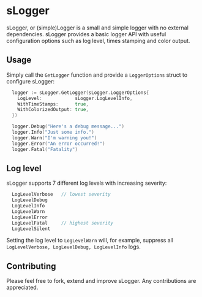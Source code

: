 # sLogger

sLogger, or (simple)Logger is a small and simple logger with no external dependencies. sLogger provides a basic logger API with
useful configuration options such as log level, times stamping and color output.

## Usage
Simply call the `GetLogger` function and provide a `LoggerOptions` struct to configure sLogger:

```go
  logger := sLogger.GetLogger(sLogger.LoggerOptions{
    LogLevel:            sLogger.LogLevelInfo,
    WithTimeStamps:      true,
    WithColorizedOutput: true,
  })

  logger.Debug("Here's a debug message...")
  logger.Info("Just some info.")
  logger.Warn("I'm warning you!")
  logger.Error("An error occurred!")
  logger.Fatal("Fatality")
```

## Log level
sLogger supports 7 different log levels with increasing severity:
```go
  LogLevelVerbose   // lowest severity
  LogLevelDebug
  LogLevelInfo
  LogLevelWarn
  LogLevelError
  LogLevelFatal     // highest severity
  LogLevelSilent
```

Setting the log level to `LogLevelWarn` will, for example, suppress all `LogLevelVerbose, LogLevelDebug, LogLevelInfo` logs.

## Contributing
Please feel free to fork, extend and improve sLogger. Any contributions are appreciated.

